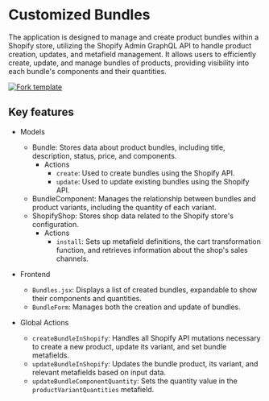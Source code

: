 # Customized Bundles

The application is designed to manage and create product bundles within a Shopify store, utilizing the Shopify Admin GraphQL API to handle product creation, updates, and metafield management. It allows users to efficiently create, update, and manage bundles of products, providing visibility into each bundle's components and their quantities.

[![Fork template](https://img.shields.io/badge/Fork%20template-%233A0CFF?style=for-the-badge)](https://app.gadget.dev/auth/fork?domain=customized-bundle-template.gadget.app)

## Key features

- Models

  - Bundle: Stores data about product bundles, including title, description, status, price, and components.
    - Actions
      - `create`: Used to create bundles using the Shopify API.
      - `update`: Used to update existing bundles using the Shopify API.
  - BundleComponent: Manages the relationship between bundles and product variants, including the quantity of each variant.
  - ShopifyShop: Stores shop data related to the Shopify store's configuration.
    - Actions
      - `install`: Sets up metafield definitions, the cart transformation function, and retrieves information about the shop's sales channels.

- Frontend

  - `Bundles.jsx`: Displays a list of created bundles, expandable to show their components and quantities.
  - `BundleForm`: Manages both the creation and update of bundles.

- Global Actions

  - `createBundleInShopify`: Handles all Shopify API mutations necessary to create a new product, update its variant, and set bundle metafields.
  - `updateBundleInShopify`: Updates the bundle product, its variant, and relevant metafields based on input data.
  - `updateBundleComponentQuantity`: Sets the quantity value in the `productVariantQuantities` metafield.
